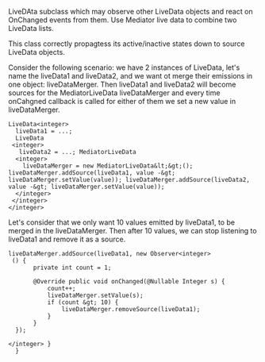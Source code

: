 LiveDAta subclass which may observe other LiveData objects and react on OnChanged events from them. Use Mediator live data to combine two LiveData lists. 

This class correctly propagtess its active/inactive states down to source LiveData objects. 

Consider the following scenario: we have 2 instances of LiveData, let's name the liveData1 and liveData2, and we want ot merge their emissions in one object: liveDataMerger. Then liveData1 and liveData2 will become sources for the MediatorLiveData liveDataMerger and every time onCahgned callback is called for either of them we set a new value in liveDataMerger. 

```
LiveData<integer>
  liveData1 = ...;
  LiveData
 <integer>
   liveData2 = ...; MediatorLiveData
  <integer>
    liveDataMerger = new MediatorLiveData&lt;&gt;(); liveDataMerger.addSource(liveData1, value -&gt; liveDataMerger.setValue(value)); liveDataMerger.addSource(liveData2, value -&gt; liveDataMerger.setValue(value)); 
  </integer>
 </integer>
</integer>
```

Let's consider that we only want 10 values emitted by liveData1, to be merged in the liveDataMerger. Then after 10 values, we can stop listening to liveData1 and remove it as a source. 

```
liveDataMerger.addSource(liveData1, new Observer<integer>
 () {
       private int count = 1;
 
       @Override public void onChanged(@Nullable Integer s) {
           count++;
           liveDataMerger.setValue(s);
           if (count &gt; 10) {
               liveDataMerger.removeSource(liveData1);
           }
       }
  });
  
</integer> }
  }
```
